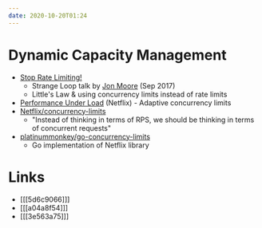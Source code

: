 ```yaml
---
date: 2020-10-20T01:24
---
```


# Dynamic Capacity Management
- [Stop Rate Limiting!](https://thestrangeloop.com/2017/stop-rate-limiting-capacity-management-done-right.html)
  - Strange Loop talk by [Jon Moore](https://blog.jonm.dev) (Sep 2017) 
  - Little's Law & using concurrency limits instead of rate limits
- [Performance Under Load](https://medium.com/@NetflixTechBlog/performance-under-load-3e6fa9a60581) (Netflix) - Adaptive concurrency limits
- [Netflix/concurrency-limits](https://github.com/Netflix/concurrency-limits)
  - "Instead of thinking in terms of RPS, we should be thinking in terms of concurrent requests"
- [platinummonkey/go-concurrency-limits](https://github.com/platinummonkey/go-concurrency-limits)
  - Go implementation of Netflix library 

# Links
- [[[5d6c9066]]]
- [[[a04a8f54]]]
- [[[3e563a75]]]
